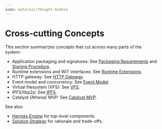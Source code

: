 ```yaml
---
icon: material/thought-bubble
---
```



# Cross-cutting Concepts

<!-- See: https://docs.arc42.org/section-8/ -->

This section summarizes concepts that cut across many parts of the system:

* Application packaging and signatures: See [Packaging Requirements](./hermes_packaging_requirements/overview.md) and [Signing Procedure](./hermes_signing_procedure/index.md).
* Runtime extensions and WIT interfaces: See [Runtime Extensions](./runtime_extensions.md).
* HTTP gateway: See [HTTP Gateway](./http_gateway.md).
* Event model and concurrency: See [Event Model](./event_model.md#event-model-and-concurrency).
* Virtual filesystem (VFS): See [VFS](./vfs.md).
* IPFS/libp2p: See [IPFS](./ipfs.md).
* Catalyst (Athena) MVP: See [Catalyst MVP](./catalyst_mvp.md).

See also:

* [Hermes Engine](../05_building_block_view/hermes_engine.md) for top-level components.
* [Solution Strategy](../04_solution_strategy.md) for rationale and trade-offs.
